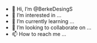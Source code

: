- 👋 Hi, I’m @BerkeDesingS
- 👀 I’m interested in ...
- 🌱 I’m currently learning ...
- 💞️ I’m looking to collaborate on ...
- 📫 How to reach me ...

<!---
BerkeDesingS/BerkeDesingS is a ✨ special ✨ repository because its `README.md` (this file) appears on your GitHub profile.
You can click the Preview link to take a look at your changes.
--->
